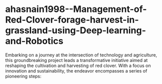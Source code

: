 # ahasnain1998--Management-of-Red-Clover-forage-harvest-in-grassland-using-Deep-learning-and-Robotics
Embarking on a journey at the intersection of technology and agriculture, this groundbreaking project leads a transformative initiative aimed at reshaping the cultivation and harvesting of red clover. With a focus on innovation and sustainability, the endeavor encompasses a series of pioneering steps:
